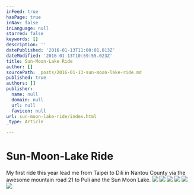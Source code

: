 ```yaml
---
inFeed: true
hasPage: true
inNav: false
inLanguage: null
starred: false
keywords: []
description: ''
datePublished: '2016-01-13T11:00:01.013Z'
dateModified: '2016-01-13T10:59:55.023Z'
title: Sun-Moon-Lake Ride
author: []
sourcePath: _posts/2016-01-13-sun-moon-lake-ride.md
published: true
authors: []
publisher:
  name: null
  domain: null
  url: null
  favicon: null
url: sun-moon-lake-ride/index.html
_type: Article

---
```

# Sun-Moon-Lake Ride

My first ride this year lead me from Taipei to Dili in Nantou County via the awesome mountain road 21 to Puli and the Sun Moon Lake.
![](https://the-grid-user-content.s3-us-west-2.amazonaws.com/12776e84-9d1d-4fd3-af09-58a910c6766c.jpg)
![](https://the-grid-user-content.s3-us-west-2.amazonaws.com/bffce688-47c4-4d0c-8583-40fc0194a6aa.jpg)
![](https://the-grid-user-content.s3-us-west-2.amazonaws.com/a60e636d-5a9a-45ea-9694-4cd58c618a52.jpg)
![](https://the-grid-user-content.s3-us-west-2.amazonaws.com/fe1ad37d-e609-4260-a23b-dab6fa506f9b.jpg)
![](https://the-grid-user-content.s3-us-west-2.amazonaws.com/f46394a2-49d5-401e-940c-d3e5214376fe.jpg)
![](https://the-grid-user-content.s3-us-west-2.amazonaws.com/2c6c38af-3b22-462a-951e-357615f95ad8.jpg)